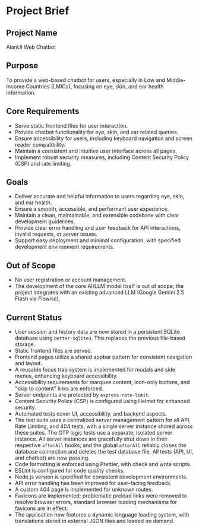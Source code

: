 <!-- Alan UI - projectbrief.md | 19th June 2025, WJW -->

# Project Brief

## Project Name
AlanUI Web Chatbot

## Purpose
To provide a web-based chatbot for users, especially in Low and Middle-Income Countries (LMICs), focusing on eye, skin, and ear health information.

## Core Requirements
- Serve static frontend files for user interaction.
- Provide chatbot functionality for eye, skin, and ear related queries.
- Ensure accessibility for users, including keyboard navigation and screen reader compatibility.
- Maintain a consistent and intuitive user interface across all pages.
- Implement robust security measures, including Content Security Policy (CSP) and rate limiting.

## Goals
- Deliver accurate and helpful information to users regarding eye, skin, and ear health.
- Ensure a smooth, accessible, and performant user experience.
- Maintain a clean, maintainable, and extensible codebase with clear development guidelines.
- Provide clear error handling and user feedback for API interactions, invalid requests, or server issues.
- Support easy deployment and minimal configuration, with specified development environment requirements.

## Out of Scope
- No user registration or account management.
- The development of the core AI/LLM model itself is out of scope; the project integrates with an existing advanced LLM (Google Gemini 2.5 Flash via Flowise).

## Current Status
- User session and history data are now stored in a persistent SQLite database using `better-sqlite3`. This replaces the previous file-based storage.
- Static frontend files are served.
- Frontend pages utilize a shared appbar pattern for consistent navigation and layout.
- A reusable focus trap system is implemented for modals and side menus, enhancing keyboard accessibility.
- Accessibility requirements for marquee content, icon-only buttons, and "skip to content" links are enforced.
- Server endpoints are protected by `express-rate-limit`.
- Content Security Policy (CSP) is configured using Helmet for enhanced security.
- Automated tests cover UI, accessibility, and backend aspects.
- The test suite uses a centralized server management pattern for all API, Rate Limiting, and 404 tests, with a single server instance shared across these suites. The OTP logic tests use a separate, isolated server instance. All server instances are gracefully shut down in their respective `afterAll` hooks, and the global `afterAll` reliably closes the database connection and deletes the test database file. All tests (API, UI, and chatbot) are now passing.
- Code formatting is enforced using Prettier, with check and write scripts.
- ESLint is configured for code quality checks.
- Node.js version is specified for consistent development environments.
- API error handling has been improved for user-facing feedback.
- A custom 404 page is implemented for unknown routes.
- Favicons are implemented; problematic preload links were removed to resolve browser errors, standard browser loading mechanisms for favicons are in effect.
- The application now features a dynamic language loading system, with translations stored in external JSON files and loaded on demand.
